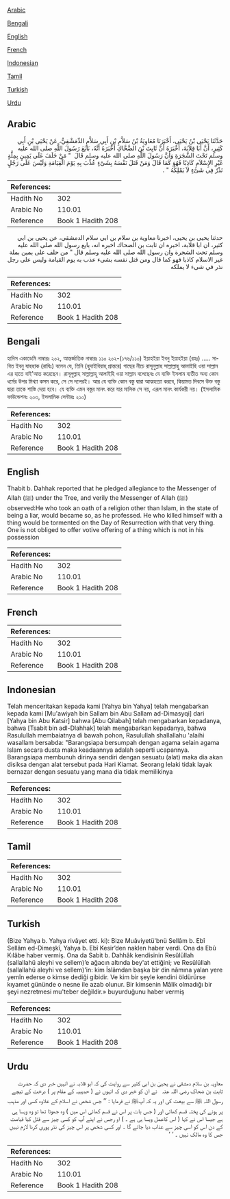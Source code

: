 [Arabic](#arabic)

[Bengali](#bengali)

[English](#english)

[French](#french)

[Indonesian](#indonesian)

[Tamil](#tamil)

[Turkish](#turkish)

[Urdu](#urdu)

## Arabic


<div dir="rtl" lang="ar" style={{fontSize:'larger',backgroundColor:'#f8f9fa',padding:20}}>
حَدَّثَنَا يَحْيَى بْنُ يَحْيَى، أَخْبَرَنَا مُعَاوِيَةُ بْنُ سَلاَّمِ بْنِ أَبِي سَلاَّمٍ الدِّمَشْقِيُّ، عَنْ يَحْيَى بْنِ أَبِي كَثِيرٍ، أَنَّ أَبَا قِلاَبَةَ، أَخْبَرَهُ أَنَّ ثَابِتَ بْنَ الضَّحَّاكِ أَخْبَرَهُ أَنَّهُ، بَايَعَ رَسُولَ اللَّهِ صلى الله عليه وسلم تَحْتَ الشَّجَرَةِ وَأَنَّ رَسُولَ اللَّهِ صلى الله عليه وسلم قَالَ ‏ "‏ مَنْ حَلَفَ عَلَى يَمِينٍ بِمِلَّةٍ غَيْرِ الإِسْلاَمِ كَاذِبًا فَهُوَ كَمَا قَالَ وَمَنْ قَتَلَ نَفْسَهُ بِشَىْءٍ عُذِّبَ بِهِ يَوْمَ الْقِيَامَةِ وَلَيْسَ عَلَى رَجُلٍ نَذْرٌ فِي شَىْءٍ لاَ يَمْلِكُهُ ‏"‏ ‏.‏
</div>
<div style={{backgroundColor:'#f8f9fa',padding:20, marginBottom: 10}}><table> <thead> <tr> <th>References:</th> <th></th> </tr> </thead> <tbody><tr><td>Hadith No</td><td>302</td></tr><tr><td>Arabic No</td><td>110.01</td></tr><tr><td>Reference</td><td>Book 1 Hadith 208</td></tr></tbody></table></div>


<div dir="rtl" lang="ar" style={{fontSize:'larger',backgroundColor:'#f8f9fa',padding:20}}>
حدثنا يحيى بن يحيى، اخبرنا معاوية بن سلام بن ابي سلام الدمشقي، عن يحيى بن ابي كثير، ان ابا قلابة، اخبره ان ثابت بن الضحاك اخبره انه، بايع رسول الله صلى الله عليه وسلم تحت الشجرة وان رسول الله صلى الله عليه وسلم قال " من حلف على يمين بملة غير الاسلام كاذبا فهو كما قال ومن قتل نفسه بشىء عذب به يوم القيامة وليس على رجل نذر في شىء لا يملكه
</div>
<div style={{backgroundColor:'#f8f9fa',padding:20, marginBottom: 10}}><table> <thead> <tr> <th>References:</th> <th></th> </tr> </thead> <tbody><tr><td>Hadith No</td><td>302</td></tr><tr><td>Arabic No</td><td>110.01</td></tr><tr><td>Reference</td><td>Book 1 Hadith 208</td></tr></tbody></table></div>

## Bengali


<div dir="ltr" lang="bn" style={{fontSize:'larger',backgroundColor:'#f8f9fa',padding:20}}>
হাদিস একাডেমি নাম্বারঃ ২০২, আন্তর্জাতিক নাম্বারঃ ১১০ ২০২-(১৭৬/১১০) ইয়াহইয়া ইবনু ইয়াহইয়া (রহঃ) ..... সাবিত ইবনু যাহহাক (রাযিঃ) বলেন যে, তিনি (হুদাইবিয়াহ্ প্রান্তরে) গাছের নীচে রাসূলুল্লাহ সাল্লাল্লাহু আলাইহি ওয়া সাল্লাম এর হাতে বাই’আত করেছেন। রাসূলুল্লাহ সাল্লাল্লাহু আলাইহি ওয়া সাল্লাম বলেছেনঃ যে ব্যক্তি ইসলাম ব্যতীত অন্য কোন ধর্মের উপর মিথ্যা কসম করে, সে সে দলেরই। আর যে ব্যক্তি কোন বস্তু দ্বারা আত্মহত্যা করবে, কিয়ামত দিবসে উক্ত বস্তু দ্বারা তাকে শাস্তি দেয়া হবে। যে ব্যক্তি এমন বস্তুর মানৎ করে যার মালিক সে নয়, এরূপ মানৎ কার্যকরী নয়। (ইসলামিক ফাউন্ডেশনঃ ২০৩, ইসলামিক সেন্টারঃ ২১০)
</div>
<div style={{backgroundColor:'#f8f9fa',padding:20, marginBottom: 10}}><table> <thead> <tr> <th>References:</th> <th></th> </tr> </thead> <tbody><tr><td>Hadith No</td><td>302</td></tr><tr><td>Arabic No</td><td>110.01</td></tr><tr><td>Reference</td><td>Book 1 Hadith 208</td></tr></tbody></table></div>

## English


<div dir="ltr" lang="en" style={{fontSize:'larger',backgroundColor:'#f8f9fa',padding:20}}>
Thabit b. Dahhak reported that he pledged allegiance to the Messenger of Allah (ﷺ) under the Tree, and verily the Messenger of Allah (ﷺ) observed:He who took an oath of a religion other than Islam, in the state of being a liar, would became so, as he professed. He who killed himself with a thing would be tormented on the Day of Resurrection with that very thing. One is not obliged to offer votive offering of a thing which is not in his possession
</div>
<div style={{backgroundColor:'#f8f9fa',padding:20, marginBottom: 10}}><table> <thead> <tr> <th>References:</th> <th></th> </tr> </thead> <tbody><tr><td>Hadith No</td><td>302</td></tr><tr><td>Arabic No</td><td>110.01</td></tr><tr><td>Reference</td><td>Book 1 Hadith 208</td></tr></tbody></table></div>

## French


<div dir="ltr" lang="fr" style={{fontSize:'larger',backgroundColor:'#f8f9fa',padding:20}}>

</div>
<div style={{backgroundColor:'#f8f9fa',padding:20, marginBottom: 10}}><table> <thead> <tr> <th>References:</th> <th></th> </tr> </thead> <tbody><tr><td>Hadith No</td><td>302</td></tr><tr><td>Arabic No</td><td>110.01</td></tr><tr><td>Reference</td><td>Book 1 Hadith 208</td></tr></tbody></table></div>

## Indonesian


<div dir="ltr" lang="id" style={{fontSize:'larger',backgroundColor:'#f8f9fa',padding:20}}>
Telah menceritakan kepada kami [Yahya bin Yahya] telah mengabarkan kepada kami [Mu'awiyah bin Sallam bin Abu Sallam ad-Dimasyqi] dari [Yahya bin Abu Katsir] bahwa [Abu Qilabah] telah mengabarkan kepadanya, bahwa [Tsabit bin adl-Dlahhak] telah mengabarkan kepadanya, bahwa Rasulullah membaiatnya di bawah pohon, Rasulullah shallallahu 'alaihi wasallam bersabda: "Barangsiapa bersumpah dengan agama selain agama Islam secara dusta maka keadaannya adalah seperti ucapannya. Barangsiapa membunuh dirinya sendiri dengan sesuatu (alat) maka dia akan disiksa dengan alat tersebut pada Hari Kiamat. Seorang lelaki tidak layak bernazar dengan sesuatu yang mana dia tidak memilikinya
</div>
<div style={{backgroundColor:'#f8f9fa',padding:20, marginBottom: 10}}><table> <thead> <tr> <th>References:</th> <th></th> </tr> </thead> <tbody><tr><td>Hadith No</td><td>302</td></tr><tr><td>Arabic No</td><td>110.01</td></tr><tr><td>Reference</td><td>Book 1 Hadith 208</td></tr></tbody></table></div>

## Tamil


<div dir="ltr" lang="ta" style={{fontSize:'larger',backgroundColor:'#f8f9fa',padding:20}}>

</div>
<div style={{backgroundColor:'#f8f9fa',padding:20, marginBottom: 10}}><table> <thead> <tr> <th>References:</th> <th></th> </tr> </thead> <tbody><tr><td>Hadith No</td><td>302</td></tr><tr><td>Arabic No</td><td>110.01</td></tr><tr><td>Reference</td><td>Book 1 Hadith 208</td></tr></tbody></table></div>

## Turkish


<div dir="ltr" lang="tr" style={{fontSize:'larger',backgroundColor:'#f8f9fa',padding:20}}>
(Bize Yahya b. Yahya rivâyet etti. ki): Bize Muâviyetü'bnü Sellâm b. Ebî Sellâm ed-Dimeşkî, Yahya b. Ebî Kesir’den naklen haber verdi. Ona da Ebû Kılâbe haber vermiş. Ona da Sabit b. Dahhâk kendisinin Resûlüllah (sallallahü aleyhi ve sellem)’e ağacın altında bey'at ettiğini; ve Resûlüllah (sallallahü aleyhi ve sellem)'in: kim İslâmdan başka bir din nâmına yalan yere yemîn ederse o kimse dediği gibidir. Ve kim bir şeyle kendini öldürürse kıyamet gününde o nesne ile azab olunur. Bir kimsenin Mâlik olmadığı bir şeyi nezretmesi mu'teber değildir.» buyurduğunu haber vermiş
</div>
<div style={{backgroundColor:'#f8f9fa',padding:20, marginBottom: 10}}><table> <thead> <tr> <th>References:</th> <th></th> </tr> </thead> <tbody><tr><td>Hadith No</td><td>302</td></tr><tr><td>Arabic No</td><td>110.01</td></tr><tr><td>Reference</td><td>Book 1 Hadith 208</td></tr></tbody></table></div>

## Urdu


<div dir="rtl" lang="ur" style={{fontSize:'larger',backgroundColor:'#f8f9fa',padding:20}}>
معاویہ بن سلام دمشقی نے یحییٰ بن ابی کثیر سے روایت کی کہ ابو قلابہ نے انہیں خبر دی کہ حضرت ثابت بن ضحاک ‌رضی ‌اللہ ‌عنہ ‌ ‌ نے ان کو خبر دی کہ انہوں نے ( حدیبیہ کے مقام پر ) درخت کے نیچے رسول اللہ ﷺ سے بیعت کی اور یہ کہ آپﷺ نے فرمایا : ’’ جس شخص نے اسلام کے علاوہ کسی اور مذہب پر ہونے کی پختہ قسم کھائی اور ( جس بات پر اس نے قسم کھائی اس میں ) وہ جھوٹا تھا تو وہ ویسا ہی ہے جیسا اس نے کہا ( اس کاعمل ویسا ہی ہے ۔ ) او رجس نے اپنے آپ کو کسی چیز سے قتل کیا قیامت کے دن اس کو اسی چیز سے عذاب دیا جائے گا ۔ اور کسی شخص پر اس چیز کی نذر پوری کرنا لازم نہیں جس کا وہ مالک نہیں ۔ ‘ ‘
</div>
<div style={{backgroundColor:'#f8f9fa',padding:20, marginBottom: 10}}><table> <thead> <tr> <th>References:</th> <th></th> </tr> </thead> <tbody><tr><td>Hadith No</td><td>302</td></tr><tr><td>Arabic No</td><td>110.01</td></tr><tr><td>Reference</td><td>Book 1 Hadith 208</td></tr></tbody></table></div>